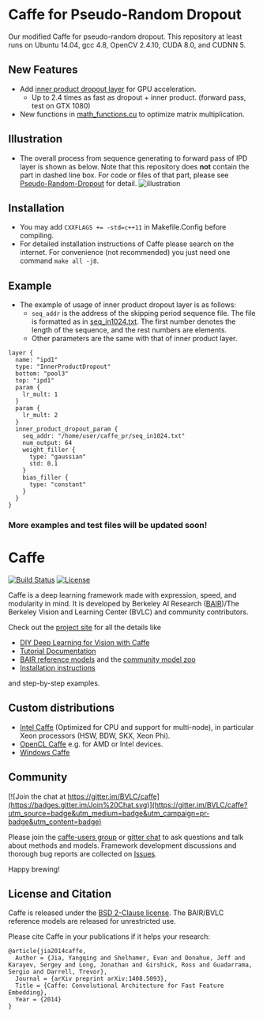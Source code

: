 
# Caffe for Pseudo-Random Dropout
Our modified Caffe for pseudo-random dropout. This repository at least runs on Ubuntu 14.04, gcc 4.8, OpenCV 2.4.10, CUDA 8.0, and CUDNN 5.
## New Features
- Add [inner product dropout layer](https://github.com/WilliamRuRu15/caffe_pr/blob/master/src/caffe/layers/inner_product_dropout_layer.cu) for GPU acceleration.
  - Up to 2.4 times as fast as dropout + inner product. (forward pass, test on GTX 1080)
- New functions in [math_functions.cu](https://github.com/WilliamRuRu15/caffe_pr/blob/master/src/caffe/util/math_functions.cu) to optimize matrix multiplication.
## Illustration
- The overall process from sequence generating to forward pass of IPD layer is shown as below. Note that this repository does **not** contain the part in dashed line box.
For code or files of that part, please see [Pseudo-Random-Dropout](https://github.com/rudongyu/Pseudo-Random-Dropout) for detail.
![illustration](https://github.com/WilliamRuRu15/caffe_pr/blob/master/images/pseudo-random_illustration.png)
## Installation
- You may add `CXXFLAGS += -std=c++11` in Makefile.Config before compiling.
- For detailed installation instructions of Caffe please search on the internet. For convenience (not recommended) you just need one command `make all -j8`.
## Example 
- The example of usage of inner product dropout layer is as follows:
    - `seq_addr` is the address of the skipping period sequence file. The file is formatted as in [seq_in1024.txt](https://github.com/WilliamRuRu15/caffe_pr/blob/master/seq_in1024.txt). The first number denotes the length of the sequence, and the rest numbers are elements.
    - Other parameters are the same with that of inner product layer.
```
layer {
  name: "ipd1"
  type: "InnerProductDropout"
  bottom: "pool3"
  top: "ipd1"
  param {
    lr_mult: 1
  }
  param {
    lr_mult: 2
  }
  inner_product_dropout_param {
    seq_addr: "/home/user/caffe_pr/seq_in1024.txt"
    num_output: 64
    weight_filler {
      type: "gaussian"
      std: 0.1
    }
    bias_filler {
      type: "constant"
    }
  }
}
```
### More examples and test files will be updated soon!
# Caffe

[![Build Status](https://travis-ci.org/BVLC/caffe.svg?branch=master)](https://travis-ci.org/BVLC/caffe)
[![License](https://img.shields.io/badge/license-BSD-blue.svg)](LICENSE)

Caffe is a deep learning framework made with expression, speed, and modularity in mind.
It is developed by Berkeley AI Research ([BAIR](http://bair.berkeley.edu))/The Berkeley Vision and Learning Center (BVLC) and community contributors.

Check out the [project site](http://caffe.berkeleyvision.org) for all the details like

- [DIY Deep Learning for Vision with Caffe](https://docs.google.com/presentation/d/1UeKXVgRvvxg9OUdh_UiC5G71UMscNPlvArsWER41PsU/edit#slide=id.p)
- [Tutorial Documentation](http://caffe.berkeleyvision.org/tutorial/)
- [BAIR reference models](http://caffe.berkeleyvision.org/model_zoo.html) and the [community model zoo](https://github.com/BVLC/caffe/wiki/Model-Zoo)
- [Installation instructions](http://caffe.berkeleyvision.org/installation.html)

and step-by-step examples.

## Custom distributions

 - [Intel Caffe](https://github.com/BVLC/caffe/tree/intel) (Optimized for CPU and support for multi-node), in particular Xeon processors (HSW, BDW, SKX, Xeon Phi).
- [OpenCL Caffe](https://github.com/BVLC/caffe/tree/opencl) e.g. for AMD or Intel devices.
- [Windows Caffe](https://github.com/BVLC/caffe/tree/windows)

## Community

[![Join the chat at https://gitter.im/BVLC/caffe](https://badges.gitter.im/Join%20Chat.svg)](https://gitter.im/BVLC/caffe?utm_source=badge&utm_medium=badge&utm_campaign=pr-badge&utm_content=badge)

Please join the [caffe-users group](https://groups.google.com/forum/#!forum/caffe-users) or [gitter chat](https://gitter.im/BVLC/caffe) to ask questions and talk about methods and models.
Framework development discussions and thorough bug reports are collected on [Issues](https://github.com/BVLC/caffe/issues).

Happy brewing!

## License and Citation

Caffe is released under the [BSD 2-Clause license](https://github.com/BVLC/caffe/blob/master/LICENSE).
The BAIR/BVLC reference models are released for unrestricted use.

Please cite Caffe in your publications if it helps your research:

    @article{jia2014caffe,
      Author = {Jia, Yangqing and Shelhamer, Evan and Donahue, Jeff and Karayev, Sergey and Long, Jonathan and Girshick, Ross and Guadarrama, Sergio and Darrell, Trevor},
      Journal = {arXiv preprint arXiv:1408.5093},
      Title = {Caffe: Convolutional Architecture for Fast Feature Embedding},
      Year = {2014}
    }
